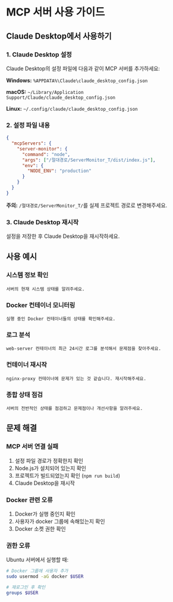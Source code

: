 # MCP 서버 사용 가이드

## Claude Desktop에서 사용하기

### 1. Claude Desktop 설정
Claude Desktop의 설정 파일에 다음과 같이 MCP 서버를 추가하세요:

**Windows:**
`%APPDATA%\Claude\claude_desktop_config.json`

**macOS:**
`~/Library/Application Support/Claude/claude_desktop_config.json`

**Linux:**
`~/.config/claude/claude_desktop_config.json`

### 2. 설정 파일 내용
```json
{
  "mcpServers": {
    "server-monitor": {
      "command": "node",
      "args": ["/절대경로/ServerMonitor_T/dist/index.js"],
      "env": {
        "NODE_ENV": "production"
      }
    }
  }
}
```

**주의:** `/절대경로/ServerMonitor_T/`를 실제 프로젝트 경로로 변경해주세요.

### 3. Claude Desktop 재시작
설정을 저장한 후 Claude Desktop을 재시작하세요.

## 사용 예시

### 시스템 정보 확인
```
서버의 현재 시스템 상태를 알려주세요.
```

### Docker 컨테이너 모니터링
```
실행 중인 Docker 컨테이너들의 상태를 확인해주세요.
```

### 로그 분석
```
web-server 컨테이너의 최근 24시간 로그를 분석해서 문제점을 찾아주세요.
```

### 컨테이너 재시작
```
nginx-proxy 컨테이너에 문제가 있는 것 같습니다. 재시작해주세요.
```

### 종합 상태 점검
```
서버의 전반적인 상태를 점검하고 문제점이나 개선사항을 알려주세요.
```

## 문제 해결

### MCP 서버 연결 실패
1. 설정 파일 경로가 정확한지 확인
2. Node.js가 설치되어 있는지 확인
3. 프로젝트가 빌드되었는지 확인 (`npm run build`)
4. Claude Desktop을 재시작

### Docker 관련 오류
1. Docker가 실행 중인지 확인
2. 사용자가 docker 그룹에 속해있는지 확인
3. Docker 소켓 권한 확인

### 권한 오류
Ubuntu 서버에서 실행할 때:
```bash
# Docker 그룹에 사용자 추가
sudo usermod -aG docker $USER

# 재로그인 후 확인
groups $USER
```
